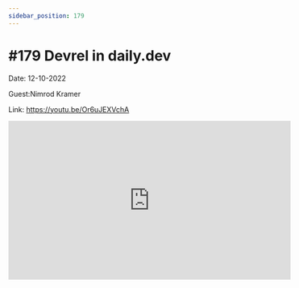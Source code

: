 ```yaml
---
sidebar_position: 179
---
```


# #179 Devrel in daily.dev

Date: 12-10-2022

Guest:Nimrod Kramer

Link: https://youtu.be/Or6uJEXVchA

<iframe width="560" height="315" src="https://www.youtube.com/embed/Or6uJEXVchA" title="YouTube video player" frameborder="0" allow="accelerometer; autoplay; clipboard-write; encrypted-media; gyroscope; picture-in-picture; web-share" allowfullscreen></iframe>